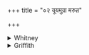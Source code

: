 +++
title = "०२ यूयमुग्रा मरुत"

+++

<details><summary>Whitney</summary>

### Translation
2. Ye, O Maruts, are formidable for such a plight; go forward upon  
\[them\], kill, overcome! The Vasus have killed \[them\]; suppliant  
\[are\] these; for let Agni, their messenger, go against \[their foes\],  
knowing.

### Notes
The second half-verse is rendered literally as it stands, but is  
certainly badly corrupt. Ppp. has *amīmṛcdaṁ vasavo nāthitebhyo agnir hy  
eṣāṁ vidvān pratyetu śatrūn*, which is much more acceptable: *nāth-*  
would be 'for \[us\] who supplicate.' *Dūtas* seems to have blundered in  
here out of 2. 1 **a**. Ludwig emends *nāthitā́s* to *-tā́n*, which would  
improve **c**, but leave it unconnected with **d**. In our edition  
*práty etu* is an erratum for *pratyétu*, which all the mss. read. The  
comm., with his customary neglect of accent, takes *ugrā́s* in **a** as  
vocative. He takes *īḍṛ́śe* as a locative (= *apradhṛsye saṁgrāmalakṣaṇe  
karmaṇi*), against the testimony of the other passages where the word  
occurs, and supplies *matsahāyās.* In **b**, he reads (with a couple of  
SPP's mss. that follow him) *mṛṇátas*, and takes it (again against the  
accent) as accus. pl. *Ámīmṛṇan* in **c** he renders as an imperative.  
The meter of the verse (11 + 11: 12 + 13 = 47) is capable of being  
fitted to the description of the Anukr. ⌊11 + 10: 12 + I2 = 45⌋ by duly  
managing the resolutions. ⌊Aufrecht, KZ. xxvii. 219 (1885), reconstructs  
the vs., putting *mṛḍáyata* for *mṛṇáta* in **b** and reading **c, d**  
thus: *ámīmṛḍan vásavo nāthitā́so agnír hí śatrū́n pratyéti vídhyan.* Cf.  
Bloomfield, 326.—Roth gives (in his notes) *mṛḍata* for *mṛṇata* and (in  
his collation) *yeṣām* for *hy eṣām*, as Ppp. readings.⌋
</details>

<details><summary>Griffith</summary>

Mighty are ye for such a deed, O Maruts. Go forward, overcome them and destroy them. The Vasus slew, and these were left imploring. Wise Agni as our messenger assail them!
</details>
